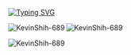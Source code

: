 [![Typing SVG](https://readme-typing-svg.herokuapp.com?font=Chakra+Petch&weight=600&size=21&duration=6020&pause=80&color=63BA50&width=435&lines=Welcom+to+Kevin's+GitHub+%F0%9F%8E%8A;%E6%AD%A1%E8%BF%8E%E4%BE%86%E5%88%B0+Kevin+%E7%9A%84+GitHub+%F0%9F%8E%8A)](https://git.io/typing-svg)


<p>
    <picture>
      <source media="(prefers-color-scheme: light)" srcset="https://github-readme-stats.vercel.app/api?username=KevinShih-689&show_icons=true&theme=city_lights&hide_border=false&bg_color=00000000&border_color=5C8CB2">
      <img
        src="https://github-readme-stats.vercel.app/api?username=KevinShih-689&show_icons=true&theme=material-palenight&hide_border=true&bg_color=00000000"
        alt="KevinShih-689"
        align="left"
        />
    </picture>
  </p>
  
<p>
  <picture>
      <source media="(prefers-color-scheme: light)" srcset="https://github-readme-streak-stats.herokuapp.com/?user=KevinShih-689&theme=city_lights&hide_border=false&background=00000000&border=5C8CB2">
      <img
      src="https://github-readme-streak-stats.herokuapp.com/?user=KevinShih-689&theme=material-palenight&hide_border=true&background=00000000"
      alt="KevinShih-689"
      align="center"
      />
  </picture>
</p>
  
  <p>
    &nbsp;
    <picture>
      <source media="(prefers-color-scheme: light)" srcset="https://github-readme-stats.vercel.app/api/top-langs?username=KevinShih-689&show_icons=true&theme=city_lights&hide_border=true&layout=compact&bg_color=00000000">
      <img
      src="https://github-readme-stats.vercel.app/api/top-langs?username=KevinShih-689&show_icons=true&theme=material-palenight&hide_border=true&layout=compact"
      alt="KevinShih-689"
      align="left"
      />
    </picture>
      
  </p>

<!--
**KevinShih-689/KevinShih-689** is a ✨ _special_ ✨ repository because its `README.md` (this file) appears on your GitHub profile.


Here are some ideas to get you started:

- 🔭 I’m currently working on ...
- 🌱 I’m currently learning ...
- 👯 I’m looking to collaborate on ...
- 🤔 I’m looking for help with ...
- 💬 Ask me about ...
- 📫 How to reach me: ...
- 😄 Pronouns: ...
- ⚡ Fun fact: ...
-->
